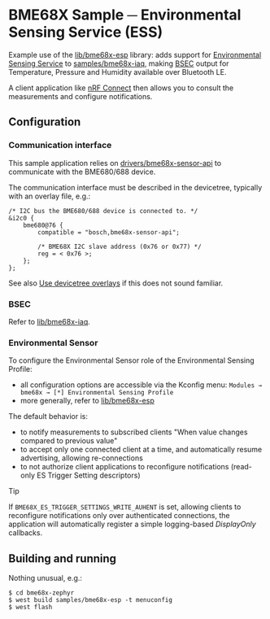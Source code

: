 # BME68X Sample ─ Environmental Sensing Service (ESS)

Example use of the [lib/bme68x-esp] library: adds support for [Environmental Sensing Service] to [samples/bme68x-iaq], making [BSEC] output for Temperature, Pressure and Humidity available over Bluetooth LE.

A client application like [nRF Connect] then allows you to consult the measurements and configure notifications.

[lib/bme68x-esp]: /lib/bme68x-esp
[Environmental Sensing Service]: https://www.bluetooth.com/specifications/specs/environmental-sensing-service-1-0/
[samples/bme68x-iaq]: /samples/bme68x-iaq
[BSEC]: https://www.bosch-sensortec.com/software-tools/software/bme680-software-bsec/
[nRF Connect]: https://play.google.com/store/apps/details?id=no.nordicsemi.android.mcp

## Configuration

### Communication interface

This sample application relies on [drivers/bme68x-sensor-api] to communicate with the BME680/688 device.

The communication interface must be described in the devicetree, typically with an overlay file, e.g.:

``` dts
/* I2C bus the BME680/688 device is connected to. */
&i2c0 {
    bme680@76 {
        compatible = "bosch,bme68x-sensor-api";

        /* BME68X I2C slave address (0x76 or 0x77) */
        reg = < 0x76 >;
    };
};
```

See also [Use devicetree overlays] if this does not sound familiar.

[drivers/bme68x-sensor-api]: /drivers/bme68x-sensor-api
[Use devicetree overlays]: https://docs.zephyrproject.org/latest/build/dts/howtos.html#use-devicetree-overlays

### BSEC

Refer to [lib/bme68x-iaq].

[lib/bme68x-iaq]: /lib/bme68x-iaq

### Environmental Sensor

To configure the Environmental Sensor role of the Environmental Sensing Profile:

- all configuration options are accessible via the Kconfig menu: `Modules → bme68x → [*] Environmental Sensing Profile`
- more generally, refer to [lib/bme68x-esp]

The default behavior is:
- to notify measurements to subscribed clients "When value changes compared to previous value"
- to accept only one connected client at a time, and automatically resume advertising, allowing re-connections
- to not authorize client applications to reconfigure notifications (read-only ES Trigger Setting descriptors)

> [!TIP]
>
> If `BME68X_ES_TRIGGER_SETTINGS_WRITE_AUHENT` is set, allowing clients to reconfigure notifications only over authenticated connections, the application will automatically register a simple logging-based *DisplayOnly* callbacks.

## Building and running

Nothing unusual, e.g.:

```
$ cd bme68x-zephyr
$ west build samples/bme68x-esp -t menuconfig
$ west flash
```
